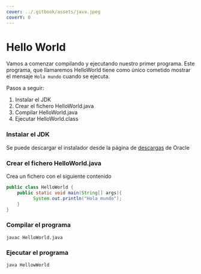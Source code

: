 ```yaml
---
cover: ../.gitbook/assets/java.jpeg
coverY: 0
---
```


# Hello World

Vamos a comenzar compilando y ejecutando nuestro primer programa. Este programa, que llamaremos HelloWorld tiene como único cometido mostrar el mensaje `Hola mundo` cuando se ejecuta.

Pasos a seguir:

1. Instalar el JDK
2. Crear el fichero HelloWorld.java
3. Compilar HelloWorld.java
4. Ejecutar HelloWorld.class

### Instalar el JDK

Se puede descargar el instalador desde la página de [descargas](https://www.oracle.com/es/java/technologies/downloads/#java17) de Oracle

### Crear el fichero HelloWorld.java

Crea un fichero con el siguiente contenido

```java
public class HelloWorld {
    public static void main(String[] args){
          System.out.println("Hola mundo");
    }
}
```

### Compilar el programa

`javac HelloWorld.java`

### Ejecutar el programa

`java HellowWorld`
